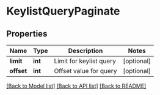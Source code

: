 # KeylistQueryPaginate


## Properties
Name | Type | Description | Notes
------------ | ------------- | ------------- | -------------
**limit** | **int** | Limit for keylist query | [optional] 
**offset** | **int** | Offset value for query | [optional] 

[[Back to Model list]](../README.md#documentation-for-models) [[Back to API list]](../README.md#documentation-for-api-endpoints) [[Back to README]](../README.md)


